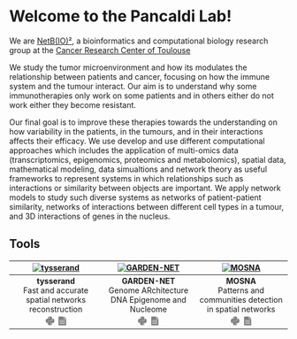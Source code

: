 # Welcome to the Pancaldi Lab!

We are [NetB(IO)²](https://www.crct-inserm.fr/netbio2/), a bioinformatics and computational biology research group at the [Cancer Research Center of Toulouse](https://www.crct-inserm.fr/) 

We study the tumor microenvironment and how its modulates the relationship between patients and cancer, focusing on how the immune system and the tumour interact. Our aim is to understand why some immunotherapies only work on some patients and in others either do not work either they become resistant.

Our final goal is to improve these therapies towards the understanding on how variability in the patients, in the tumours, and in their interactions affects their efficacy. We use develop and use different computational approaches which includes the application of multi-omics data (transcriptomics, epigenomics, proteomics and metabolomics), spatial data, mathematical modeling, data simualtions and network theory as useful frameworks to represent systems in which relationships such as interactions or similarity between objects are important. We apply network models to study such diverse systems as networks of patient-patient similarity, networks of interactions between different cell types in a tumour, and 3D interactions of genes in the nucleus.

## Tools

| [<img alt="tysserand" src=""/>](https://github.com/VeraPancaldiLab/tysserand) | [<img alt="GARDEN-NET" src="" width="200"/>](https://github.com/VeraPancaldiLab/GARDEN-NET) | [<img alt="MOSNA" src="" width="200"/>](https://github.com/VeraPancaldiLab/mosna_3DMERFISH) | 
| :---: | :---: | :---: |
| **tysserand** <br> Fast and accurate spatial networks reconstruction | **GARDEN-NET** <br> Genome ARchitecture DNA Epigenome and Nucleome | **MOSNA** <br> Patterns and communities detection in spatial networks |                          
| [<img src="https://raw.githubusercontent.com/VeraPancaldiLab/.github/main/profile/python.svg" height="16">](https://github.com/VeraPancaldiLab/tysserand)&nbsp;&nbsp;[<img src="https://raw.githubusercontent.com/VeraPancaldiLab/.github/main/profile/article.svg" height="16">](https://academic.oup.com/bioinformatics/article/37/21/3989/6313163)|[<img src="https://raw.githubusercontent.com/VeraPancaldiLab/.github/main/profile/python.svg" height="16">](https://github.com/VeraPancaldiLab/GARDEN-NET)&nbsp;&nbsp;[<img src="https://raw.githubusercontent.com/VeraPancaldiLab/.github/main/profile/article.svg" height="16">](https://academic.oup.com/nar/article/48/8/4066/5809158) |[<img src="https://raw.githubusercontent.com/VeraPancaldiLab/.github/main/profile/python.svg" height="16">](https://github.com/VeraPancaldiLab/mosna_3DMERFISH)&nbsp;&nbsp;[<img src="https://raw.githubusercontent.com/VeraPancaldiLab/.github/main/profile/article.svg" height="16">](https://pubmed.ncbi.nlm.nih.gov/36993595/) |
